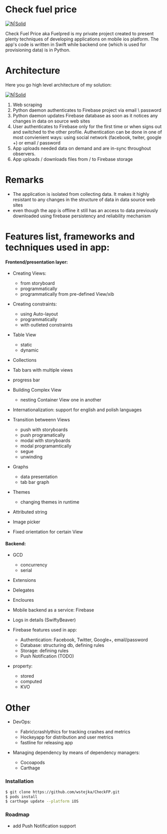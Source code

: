 # Check fuel price

[![N|Solid](https://cldup.com/J9sZWjpgof.png)]()

Check Fuel Price aka Fuelpred is my private project created to present plenty techniques of developing applications on mobile ios platform. The app's code is written in Swift while backend one (which is used for provisioning data) is in Python.

# Architecture

Here you go high level architecture of my solution:

[![N|Solid](https://cldup.com/RpgUOEbodt.png)]()


1. Web scraping
2. Python daemon authenticates to Firebase project via email \ password
3. Python daemon updates Firebase database as soon as it notices any changes in data on source web sites
4. User authenticates to Firebase only for the first time or when signs out and switched to the other profile. Authentication can be done in one of most  convienient ways: using social network (facebook, twiter, google +) or email / password
5. App uploads needed data on demand and are in-sync throughout observers.
6. App uploads / downloads files from / to Firebase storage


# Remarks
- The application is isolated from collecting data. It makes it highly resistant to any changes in the structure of data in data source web sites
- even though the app is offline it still has an access to data previously downloaded using firebase persistency and reliability mechanism

# Features list, frameworks and techniques used in app:

#### Frontend/presentation layer:

- Creating Views:
	- from storyboard
	- programmatically
	- programmatically from pre-defined View/xib

- Creating constraints:
	- using Auto-layout
	- programmatically
	- with outleted constraints

- Table View
	- static
	- dynamic

- Collections
- Tab bars with multiple views
- progress bar

- Building Complex View 
	- nesting Container View one in another

- Internationalization: support for english and polish languages

- Transition betweenn Views
	- push with storyboards
	- push programatically
	- modal with storyboards
	- modal programamtically
	- segue
	- unwinding

- Graphs
	- data presentation
	- tab bar graph

- Themes
	- changing themes in runtime

- Attributed string

- Image picker  

- Fixed orientation for certain View


####  Backend:

- GCD
	- concurrency
	- serial

- Extensions

- Delegates

- Encloures

- Mobile backend as a service: Firebase

- Logs in details (SwiftyBeaver)

- Firebase features used in app: 
	- Authentication: Facebook, Twitter, Google+, email/password
	- Database: structuring db, defining rules
	- Storage: defining rules
	- Push Notification (TODO)


- property:
	- stored
	- computed
	- KVO


Other
=======================================

- DevOps: 
	- Fabric\crashlythics for tracking crashes and metrics
	- Hockeyapp for distribution and user metrics
	- fastline for releasing app

- Managing dependency by means of dependency managers:
	- Cocoapods
	- Carthage


### Installation

```sh
$ git clone https://github.com/wstejka/CheckFP.git
$ pods install
$ carthage update --platform iOS
```
### Roadmap

- add Push Notification support


